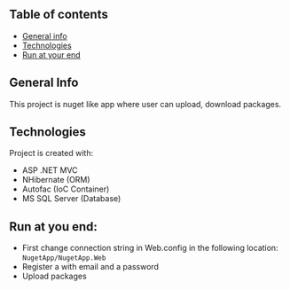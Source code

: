 ## Table of contents
* [General info](#general-info)
* [Technologies](#technologies)
* [Run at your end](#run-at-you-end)

## General Info
This project is nuget like app where user can upload, download packages.

## Technologies
Project is created with:
* ASP .NET MVC
* NHibernate (ORM)
* Autofac (IoC Container)
* MS SQL Server (Database)

## Run at you end:
* First change connection string in Web.config in the following location: ``` NugetApp/NugetApp.Web ```
* Register a with email and a password
* Upload packages
